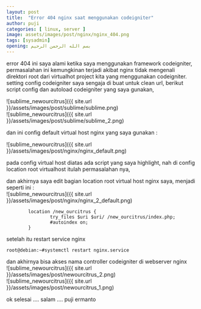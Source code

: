 ```yaml
---
layout: post
title:  "Error 404 nginx saat menggunakan codeigniter"
author: puji
categories: [ linux, server ]
image: assets/images/post/nginx/nginx_404.png
tags: [sysadmin]
opening: بسم الله الرحمن الرحيم
---  
```

error 404 ini saya alami ketika saya menggunakan framework codeigniter, permasalahan ini kemungkinan terjadi akibat nginx tidak mengenali  
direktori root dari virtualhot project kita yang menggunakan codeigniter.  
setting config codeigniter saya sengaja di buat untuk clean url, berikut script config dan autoload codeigniter yang saya gunakan,  

![sublime_newourcitrus]({{ site.url }}/assets/images/post/sublime/sublime.png)  
![sublime_newourcitrus]({{ site.url }}/assets/images/post/sublime/sublime_2.png)  

dan ini config default virtual host nginx yang saya gunakan :  

![sublime_newourcitrus]({{ site.url }}/assets/images/post/nginx/nginx_default.png)  

pada config virtual host diatas ada script yang saya highlight, nah di config location root virtualhost itulah permasalahan nya,  

dan akhirnya saya edit bagian location root virtual host nginx saya, menjadi seperti ini :  
![sublime_newourcitrus]({{ site.url }}/assets/images/post/nginx/nginx_2_default.png)  

```
        location /new_ourcitrus {
                try_files $uri $uri/ /new_ourcitrus/index.php;
                #autoindex on;
        }
```  
setelah itu restart service nginx 
```
root@debian:~#systemctl restart nginx.service
```  

dan akhirnya bisa akses nama controller codeigniter di webserver nginx  
![sublime_newourcitrus]({{ site.url }}/assets/images/post/newourcitrus_2.png)  
![sublime_newourcitrus]({{ site.url }}/assets/images/post/newourcitrus_1.png)  

ok selesai ....
salam ....
puji ermanto







